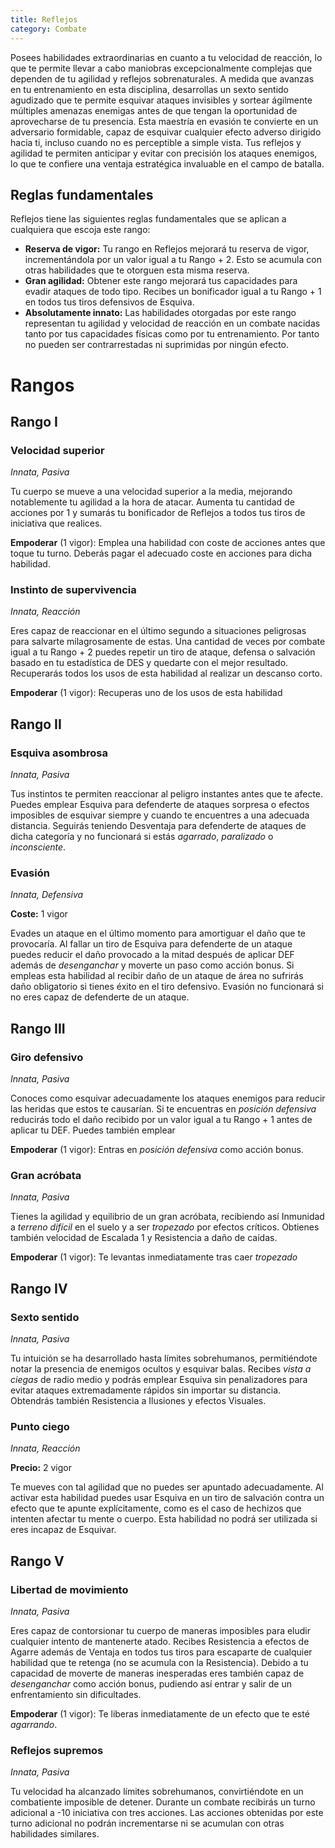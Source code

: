 ```yaml
---
title: Reflejos
category: Combate
---
```


Posees habilidades extraordinarias en cuanto a tu velocidad de reacción, lo que te permite llevar a cabo maniobras excepcionalmente complejas que dependen de tu agilidad y reflejos sobrenaturales. A medida que avanzas en tu entrenamiento en esta disciplina, desarrollas un sexto sentido agudizado que te permite esquivar ataques invisibles y sortear ágilmente múltiples amenazas enemigas antes de que tengan la oportunidad de aprovecharse de tu presencia. Esta maestría en evasión te convierte en un adversario formidable, capaz de esquivar cualquier efecto adverso dirigido hacia ti, incluso cuando no es perceptible a simple vista. Tus reflejos y agilidad te permiten anticipar y evitar con precisión los ataques enemigos, lo que te confiere una ventaja estratégica invaluable en el campo de batalla.

## Reglas fundamentales

Reflejos tiene las siguientes reglas fundamentales que se aplican a cualquiera que escoja este rango:

- **Reserva de vigor:** Tu rango en Reflejos mejorará tu reserva de vigor, incrementándola por un valor igual a tu Rango + 2. Esto se acumula con otras habilidades que te otorguen esta misma reserva.
- **Gran agilidad:** Obtener este rango mejorará tus capacidades para evadir ataques de todo tipo. Recibes un bonificador igual a tu Rango + 1 en todos tus tiros defensivos de Esquiva.
- **Absolutamente innato:** Las habilidades otorgadas por este rango representan tu agilidad y velocidad de reacción en un combate nacidas tanto por tus capacidades físicas como por tu entrenamiento. Por tanto no pueden ser contrarrestadas ni suprimidas por ningún efecto.

# Rangos

## Rango I

### Velocidad superior

*Innata, Pasiva*

Tu cuerpo se mueve a una velocidad superior a la media, mejorando notablemente tu agilidad a la hora de atacar. Aumenta tu cantidad de acciones por 1 y sumarás tu bonificador de Reflejos a todos tus tiros de iniciativa que realices.

**Empoderar** (1 vigor): Emplea una habilidad con coste de acciones antes que toque tu turno. Deberás pagar el adecuado coste en acciones para dicha habilidad.

### Instinto de supervivencia

*Innata, Reacción*

Eres capaz de reaccionar en el último segundo a situaciones peligrosas para salvarte milagrosamente de estas. Una cantidad de veces por combate igual a tu Rango + 2 puedes repetir un tiro de ataque, defensa o salvación basado en tu estadística de DES y quedarte con el mejor resultado. Recuperarás todos los usos de esta habilidad al realizar un descanso corto.

**Empoderar** (1 vigor): Recuperas uno de los usos de esta habilidad

## Rango II

### Esquiva asombrosa

*Innata, Pasiva*

Tus instintos te permiten reaccionar al peligro instantes antes que te afecte. Puedes emplear Esquiva para defenderte de ataques sorpresa o efectos imposibles de esquivar siempre y cuando te encuentres a una adecuada distancia. Seguirás teniendo Desventaja para defenderte de ataques de dicha categoría y no funcionará si estás *agarrado*, *paralizado* o *inconsciente*.

### Evasión

*Innata, Defensiva*

**Coste:** 1 vigor

Evades un ataque en el último momento para amortiguar el daño que te provocaría. Al fallar un tiro de Esquiva para defenderte de un ataque puedes reducir el daño provocado a la mitad después de aplicar DEF además de *desenganchar* y moverte un paso como acción bonus. Si empleas esta habilidad al recibir daño de un ataque de área no sufrirás daño obligatorio si tienes éxito en el tiro defensivo. Evasión no funcionará si no eres capaz de defenderte de un ataque.

## Rango III

### Giro defensivo

*Innata, Pasiva*

Conoces como esquivar adecuadamente los ataques enemigos para reducir las heridas que estos te causarían. Si te encuentras en *posición defensiva* reducirás todo el daño recibido por un valor igual a tu Rango + 1 antes de aplicar tu DEF. Puedes también emplear 

**Empoderar** (1 vigor): Entras en *posición defensiva* como acción bonus.

### Gran acróbata

*Innata, Pasiva*

Tienes la agilidad y equilibrio de un gran acróbata, recibiendo así Inmunidad a *terreno difícil* en el suelo y a ser *tropezado* por efectos críticos. Obtienes también velocidad de Escalada 1 y Resistencia a daño de caídas.

**Empoderar** (1 vigor): Te levantas inmediatamente tras caer *tropezado*

## Rango IV

### Sexto sentido

*Innata, Pasiva*

Tu intuición se ha desarrollado hasta límites sobrehumanos, permitiéndote notar la presencia de enemigos ocultos y esquivar balas. Recibes *vista a ciegas* de radio medio y podrás emplear Esquiva sin penalizadores para evitar ataques extremadamente rápidos sin importar su distancia. Obtendrás también Resistencia a Ilusiones y efectos Visuales.

### Punto ciego

*Innata, Reacción*

**Precio:** 2 vigor

Te mueves con tal agilidad que no puedes ser apuntado adecuadamente. Al activar esta habilidad puedes usar Esquiva en un tiro de salvación contra un efecto que te apunte explícitamente, como es el caso de hechizos que intenten afectar tu mente o cuerpo. Esta habilidad no podrá ser utilizada si eres incapaz de Esquivar.

## Rango V

### Libertad de movimiento

*Innata, Pasiva*

Eres capaz de contorsionar tu cuerpo de maneras imposibles para eludir cualquier intento de mantenerte atado. Recibes Resistencia a efectos de Agarre además de Ventaja en todos tus tiros para escaparte de cualquier habilidad que te retenga (no se acumula con la Resistencia). Debido a tu capacidad de moverte de maneras inesperadas eres también capaz de *desenganchar* como acción bonus, pudiendo así entrar y salir de un enfrentamiento sin dificultades.

**Empoderar** (1 vigor): Te liberas inmediatamente de un efecto que te esté *agarrando*. 

### Reflejos supremos

*Innata, Pasiva*

Tu velocidad ha alcanzado límites sobrehumanos, convirtiéndote en un combatiente imposible de detener. Durante un combate recibirás un turno adicional a -10 iniciativa con tres acciones. Las acciones obtenidas por este turno adicional no podrán incrementarse ni se acumulan con otras habilidades similares.

